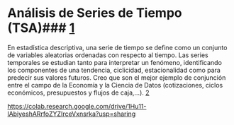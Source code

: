 # Análisis de Series de Tiempo (TSA)### [1](https://www.analyticslane.com/2018/08/15/manipulacion-series-temporales-con-pandas/)

En estadística descriptiva, una serie de tiempo se define como un conjunto de variables aleatorias ordenadas con respecto al tiempo. Las series temporales se estudian tanto para interpretar un fenómeno, identificando los componentes de una tendencia, ciclicidad, estacionalidad como para predecir sus valores futuros. Creo que son el mejor ejemplo de conjunción entre el campo de la Economía y la Ciencia de Datos (cotizaciones, ciclos económicos, presupuestos y flujos de caja,…). [2](https://ichi.pro/es/analisis-de-series-temporales-para-el-aprendizaje-automatico-108215694852613)


https://colab.research.google.com/drive/1Hu11-lAbiyeshARrfoZYZIrceVxnsrka?usp=sharing